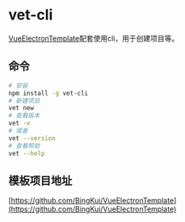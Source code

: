 # vet-cli

[VueElectronTemplate](https://github.com/BingKui/VueElectronTemplate)配套使用cli，用于创建项目等。

## 命令

```bash
# 安装
npm install -g vet-cli
# 新建项目
vet new
# 查看版本
vet -v
# 或者
vet --version
# 查看帮助
vet --help
```

## 模板项目地址

[https://github.com/BingKui/VueElectronTemplate](https://github.com/BingKui/VueElectronTemplate)